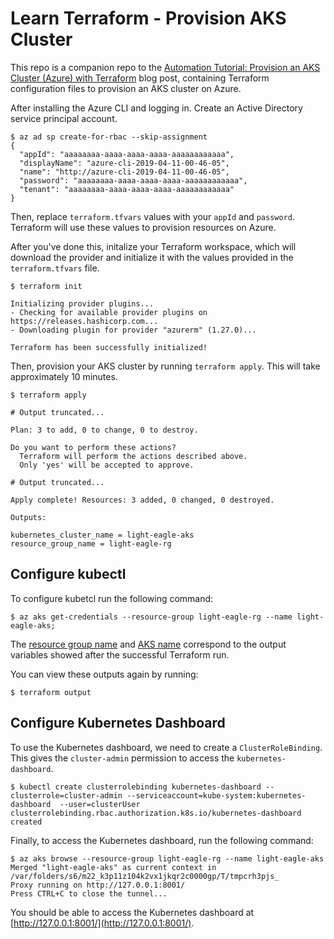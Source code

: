 # Learn Terraform - Provision AKS Cluster

This repo is a companion repo to the [Automation Tutorial: Provision an AKS Cluster (Azure) with Terraform](https://blog.devops4me.com/terraform-provision-aks-cluster/) blog post, containing
Terraform configuration files to provision an AKS cluster on
Azure.

After installing the Azure CLI and logging in. Create an Active Directory service
principal account.

```shell
$ az ad sp create-for-rbac --skip-assignment
{
  "appId": "aaaaaaaa-aaaa-aaaa-aaaa-aaaaaaaaaaaa",
  "displayName": "azure-cli-2019-04-11-00-46-05",
  "name": "http://azure-cli-2019-04-11-00-46-05",
  "password": "aaaaaaaa-aaaa-aaaa-aaaa-aaaaaaaaaaaa",
  "tenant": "aaaaaaaa-aaaa-aaaa-aaaa-aaaaaaaaaaaa"
}
```

Then, replace `terraform.tfvars` values with your `appId` and `password`. 
Terraform will use these values to provision resources on Azure.

After you've done this, initalize your Terraform workspace, which will download 
the provider and initialize it with the values provided in the `terraform.tfvars` file.

```shell
$ terraform init

Initializing provider plugins...
- Checking for available provider plugins on https://releases.hashicorp.com...
- Downloading plugin for provider "azurerm" (1.27.0)...

Terraform has been successfully initialized!
```


Then, provision your AKS cluster by running `terraform apply`. This will 
take approximately 10 minutes.

```shell
$ terraform apply

# Output truncated...

Plan: 3 to add, 0 to change, 0 to destroy.

Do you want to perform these actions?
  Terraform will perform the actions described above.
  Only 'yes' will be accepted to approve.

# Output truncated...

Apply complete! Resources: 3 added, 0 changed, 0 destroyed.

Outputs:

kubernetes_cluster_name = light-eagle-aks
resource_group_name = light-eagle-rg
```

## Configure kubectl

To configure kubetcl run the following command:

```shell
$ az aks get-credentials --resource-group light-eagle-rg --name light-eagle-aks;
```

The
[resource group name](https://github.com/hashicorp/learn-terraform-provision-aks-cluster/blob/master/aks-cluster.tf#L16)
and [AKS name](https://github.com/hashicorp/learn-terraform-provision-aks-cluster/blob/master/aks-cluster.tf#L25)
 correspond to the output variables showed after the successful Terraform run.

You can view these outputs again by running:

```shell
$ terraform output
```

## Configure Kubernetes Dashboard

To use the Kubernetes dashboard, we need to create a `ClusterRoleBinding`. This
gives the `cluster-admin` permission to access the `kubernetes-dashboard`.

```shell
$ kubectl create clusterrolebinding kubernetes-dashboard --clusterrole=cluster-admin --serviceaccount=kube-system:kubernetes-dashboard  --user=clusterUser
clusterrolebinding.rbac.authorization.k8s.io/kubernetes-dashboard created
```

Finally, to access the Kubernetes dashboard, run the following command:

```shell
$ az aks browse --resource-group light-eagle-rg --name light-eagle-aks
Merged "light-eagle-aks" as current context in /var/folders/s6/m22_k3p11z104k2vx1jkqr2c0000gp/T/tmpcrh3pjs_
Proxy running on http://127.0.0.1:8001/
Press CTRL+C to close the tunnel...
```

 You should be able to access the Kubernetes dashboard at [http://127.0.0.1:8001/](http://127.0.0.1:8001/).
